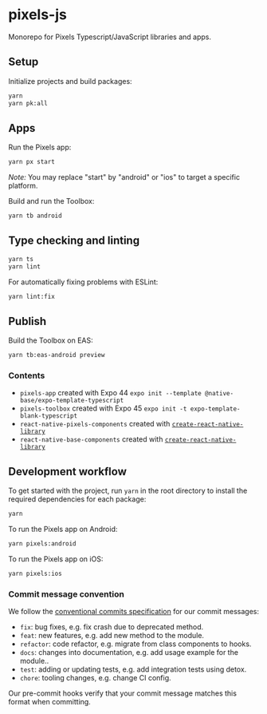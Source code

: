 # pixels-js

Monorepo for Pixels Typescript/JavaScript libraries and apps.

## Setup

Initialize projects and build packages:
```sh
yarn
yarn pk:all
```

## Apps

Run the Pixels app:
```sh
yarn px start
```

*Note:* You may replace "start" by "android" or "ios" to target a specific platform.

Build and run the Toolbox:
```sh
yarn tb android
```

## Type checking and linting

```sh
yarn ts
yarn lint
```

For automatically fixing problems with ESLint:
```sh
yarn lint:fix
```

## Publish

Build the Toolbox on EAS:
```sh
yarn tb:eas-android preview
```

### Contents

* `pixels-app` created with Expo 44 `expo init --template @native-base/expo-template-typescript`
* `pixels-toolbox` created with Expo 45 `expo init -t expo-template-blank-typescript`
* `react-native-pixels-components` created with [`create-react-native-library`](
    https://github.com/callstack/react-native-builder-bob
)
* `react-native-base-components` created with [`create-react-native-library`](
    https://github.com/callstack/react-native-builder-bob
)

## Development workflow

To get started with the project, run `yarn` in the root directory to install the required dependencies for each package:

```sh
yarn
```

To run the Pixels app on Android:

```sh
yarn pixels:android
```

To run the Pixels app on iOS:

```sh
yarn pixels:ios
```

### Commit message convention

We follow the [conventional commits specification](https://www.conventionalcommits.org/en) for our commit messages:

- `fix`: bug fixes, e.g. fix crash due to deprecated method.
- `feat`: new features, e.g. add new method to the module.
- `refactor`: code refactor, e.g. migrate from class components to hooks.
- `docs`: changes into documentation, e.g. add usage example for the module..
- `test`: adding or updating tests, e.g. add integration tests using detox.
- `chore`: tooling changes, e.g. change CI config.

Our pre-commit hooks verify that your commit message matches this format when committing.
